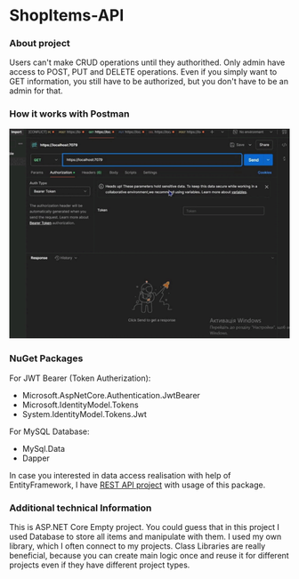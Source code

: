 # ShopItems-API

### About project
Users can't make CRUD operations until they authorithed. Only admin have access to POST, PUT and DELETE operations. 
Even if you simply want to GET information, you still have to be authorized, but you don't have to be an admin for that. 

### How it works with Postman
![video](./Resources/postman_API.gif)

### NuGet Packages
For JWT Bearer (Token Autherization):
- Microsoft.AspNetCore.Authentication.JwtBearer
- Microsoft.IdentityModel.Tokens
- System.IdentityModel.Tokens.Jwt</br>

For MySQL Database:
- MySql.Data
- Dapper

In case you interested in data access realisation with help of EntityFramework, I have [REST API project](https://github.com/teafr/Books-API)  with usage of this package.

### Additional technical Information
This is ASP.NET Core Empty project. 
You could guess that in this project I used Database to store all items and manipulate with them. I used my own library, which I often connect to my projects. 
Class Libraries are really beneficial, because you can create main logic once and reuse it for different projects even if they have different project types.
